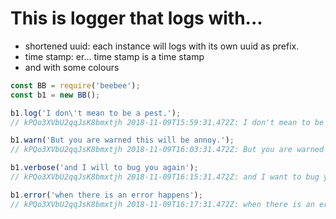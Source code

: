 # This is logger that logs with...

* shortened uuid: each instance will logs with its own uuid as prefix.
* time stamp: er... time stamp is a time stamp
* and with some colours

```javascript
const BB = require('beebee');
const b1 = new BB();

b1.log('I don\'t mean to be a pest.');
// kPQo3XVbU2qqJsK8bmxtjh 2018-11-09T15:59:31.472Z: I don't mean to be a pest.

b1.warn('But you are warned this will be annoy.');
// kPQo3XVbU2qqJsK8bmxtjh 2018-11-09T16:03:31.472Z: But you are warned I will be annoy.

b1.verbose('and I will to bug you again');
// kPQo3XVbU2qqJsK8bmxtjh 2018-11-09T16:15:31.472Z: and I want to bug you again

b1.error('when there is an error happens');
// kPQo3XVbU2qqJsK8bmxtjh 2018-11-09T16:17:31.472Z: when there is an error happen
```